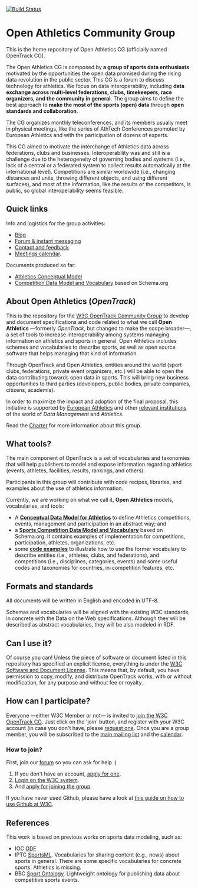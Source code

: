 [![Build Status](https://travis-ci.org/w3c/opentrack-cg.svg?branch=master)](https://travis-ci.org/w3c/opentrack-cg)

# Open Athletics Community Group 

This is the home repository of Open Athletics CG (officially named OpenTrack CG).

The Open Athletics CG is composed by __a group of sports data enthusiasts__ motivated by the opportunities the open data promised during the rising data revolution in the public sector. This CG is a forum to discuss technology for athletics. We focus on data interoperability, including __data exchange across multi-level federations, clubs, timekeepers, race organizers, and the community in general__. The group aims to define the best approach to __make the most of the sports (open) data__ through __open standards and collaboration__. 

The CG organizes monthly teleconferences, and its members usually meet in physical meetings, like the series of AthTech Conferences promoted by European Athletics and with the participation of dozens of experts. 

This CG aimed to motivate the interchange of Athletics data across federations, clubs and businesses. Interoperability was and still is a challenge due to the heterogeneity of governing bodies and systems (i.e., lack of a central or a federated system to collect results automatically at the international level). Competitions are similar worldwide (i.e., changing distances and units, throwing different objects, and using different surfaces), and most of the information, like the results or the competitors, is public, so global interoperability seems feasible. 


## Quick links

Info and logistics for the group activities:

* [Blog](https://www.w3.org/community/opentrack/)
* [Forum & instant messaging](https://forum.openathletics.net/)
* [Contact and feedback](https://github.com/w3c/opentrack-cg/issues)
* [Meetings calendar](https://www.w3.org/groups/cg/opentrack/calendar/).


Documents produced so far:

* [Athletics Conceptual Model](https://w3c.github.io/opentrack-cg/spec/model/)
* [Competition Data Model and Vocabulary](https://w3c.github.io/opentrack-cg/spec/competition/) based on Schema.org


## About Open Athletics (_OpenTrack_)

This is the repository for the [W3C OpenTrack Community Group](https://www.w3.org/community/opentrack/) to develop and document specifications and code related to what we call **Open Athletics** —formerly *OpenTrack*, but changed to make the scope broader—, a set of tools to increase interoperability among systems managing information on athletics and sports in general. Open Athletics includes schemes and vocabularies to describe sports, as well as open source software that helps managing that kind of information.

Through OpenTrack and Open Athletics, entities around the world (sport clubs, federations, private event organizers, etc.) will be able to open the data contributing towards open data in sports. This will bring new business opportunities to third parties (developers, public bodies, private companies, citizens, academia).

In order to maximize the impact and adoption of the final proposal, this initiative is supported by [European Athletics](http://www.european-athletics.org) and other [relevant institutions](https://www.w3.org/community/opentrack/participants) of the world of *Data Management* and *Athletics*.

Read the [Charter](https://w3c.github.io/opentrack-cg/charter.html) for more information about this group.

## What tools?

The main component of OpenTrack is a set of vocabularies and taxonomies that will help publishers to model and expose information regarding athletics (events, athletes, facilities, results, rankings, and others).

Participants in this group will contribute with code recipes, libraries, and examples about the use of athletics information.

Currently, we are working on what we call it, **Open Athletics** models, vocabularies, and tools: 

* A **[Conceptual Data Model for Athletics](https://w3c.github.io/opentrack-cg/spec/model/)** to define Athletics competitions, events, management and participation in an abstract way; and
* a **[Sports Competition Data Model and Vocabulary](https://w3c.github.io/opentrack-cg/spec/competition/)** based on Schema.org. It contains examples of implementation for competitions, participation, athletes, organizations, etc.
* some **[code examples](http://purl.org/athletics/codes)** to illustrate how to use the former vocabulary to describe entities (i.e., athletes, clubs, and federations), and competitions (i.e., disciplines, categories, events) and some useful codes and taxonomies for countries, in-competition features, etc.

## Formats and standards

All documents will be written in English and encoded in UTF-8.

Schemas and vocabularies will be aligned with the existing W3C standards, in concrete with the Data on the Web specifications. Although they will be described as abstract vocabularies, they will be also modeled in RDF.


## Can I use it?

Of course you can! Unless the piece of software or document listed in this repository has specified an explicit license, everything is under the [W3C Software and Document License](https://www.w3.org/Consortium/Legal/2015/copyright-software-and-document). This means that, by default, you have permission to copy, modify, and distribute OpenTrack works, with or without modification, for any purpose and without fee or royalty.

## How can I participate?

Everyone —either W3C Member or not— is invited to [join the W3C OpenTrack CG](https://www.w3.org/community/opentrack/). Just click on the 'join' button, and register with your W3C account (in case you don't have, please [request one](https://www.w3.org/accounts/request). Once you are a group member, you will be subscribed to the [main mailing list](https://lists.w3.org/Archives/Public/public-opentrack/) and the [calendar](https://www.w3.org/groups/cg/opentrack/calendar/).


### How to join?

First, join our [forum](https://forum.openathletics.net/) so you can ask for help :)


1. If you don't have an account, [apply for one](https://www.w3.org/account/request/).
2. [Login on the W3C system](https://auth.w3.org/login).
3. And [apply for joining the group](https://www.w3.org/community/opentrack/join).


If you have never used Github, please have a look at [this guide on how to use Github at W3C](https://www.w3.org/2006/tools/wiki/Github).


## References

This work is based on previous works on sports data modeling, such as:

* IOC [ODF](http://odf.olympictech.org/2016-Rio/rio_2016_OG.htm)
* IPTC [SportsML](https://iptc.org/standards/sportsml-g2/). Vocabularies for sharing content (e.g., news) about sports in general. There are some specific vocabularies for concrete sports. Athletics is missing.
* BBC [Sport Ontology](http://www.bbc.co.uk/ontologies/sport#). Lightweight ontology for publishing data about competitive sports events.

